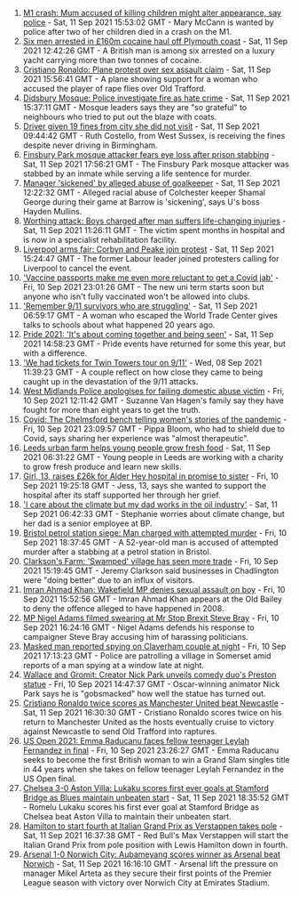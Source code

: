 1. [M1 crash: Mum accused of killing children might alter appearance, say police](https://www.bbc.co.uk/news/uk-england-beds-bucks-herts-58531347?at_medium=RSS&at_campaign=KARANGA) - Sat, 11 Sep 2021 15:53:02 GMT - Mary McCann is wanted by police after two of her children died in a crash on the M1.
2. [Six men arrested in £160m cocaine haul off Plymouth coast](https://www.bbc.co.uk/news/uk-england-devon-58528515?at_medium=RSS&at_campaign=KARANGA) - Sat, 11 Sep 2021 12:42:26 GMT - A British man is among six arrested on a luxury yacht carrying more than two tonnes of cocaine.
3. [Cristiano Ronaldo: Plane protest over sex assault claim](https://www.bbc.co.uk/news/uk-england-manchester-58528893?at_medium=RSS&at_campaign=KARANGA) - Sat, 11 Sep 2021 15:56:41 GMT - A plane showing support for a woman who accused the player of rape flies over Old Trafford.
4. [Didsbury Mosque: Police investigate fire as hate crime](https://www.bbc.co.uk/news/uk-england-manchester-58528886?at_medium=RSS&at_campaign=KARANGA) - Sat, 11 Sep 2021 15:37:11 GMT - Mosque leaders says they are "so grateful" to neighbours who tried to put out the blaze with coats.
5. [Driver given 19 fines from city she did not visit](https://www.bbc.co.uk/news/uk-england-birmingham-58528405?at_medium=RSS&at_campaign=KARANGA) - Sat, 11 Sep 2021 09:44:42 GMT - Ruth Costello, from West Sussex, is receiving the fines despite never driving in Birmingham.
6. [Finsbury Park mosque attacker fears eye loss after prison stabbing](https://www.bbc.co.uk/news/uk-wales-58530744?at_medium=RSS&at_campaign=KARANGA) - Sat, 11 Sep 2021 17:56:21 GMT - The Finsbury Park mosque attacker was stabbed by an inmate while serving a life sentence for murder.
7. [Manager 'sickened' by alleged abuse of goalkeeper](https://www.bbc.co.uk/sport/football/58529258?at_medium=RSS&at_campaign=KARANGA) - Sat, 11 Sep 2021 12:22:32 GMT - Alleged racial abuse of Colchester keeper Shamal George during their game at Barrow is 'sickening', says U's boss Hayden Mullins.
8. [Worthing attack: Boys charged after man suffers life-changing injuries](https://www.bbc.co.uk/news/uk-england-sussex-58528690?at_medium=RSS&at_campaign=KARANGA) - Sat, 11 Sep 2021 11:26:11 GMT - The victim spent months in hospital and is now in a specialist rehabilitation facility.
9. [Liverpool arms fair: Corbyn and Peake join protest](https://www.bbc.co.uk/news/uk-england-merseyside-58513166?at_medium=RSS&at_campaign=KARANGA) - Sat, 11 Sep 2021 15:24:47 GMT - The former Labour leader joined protesters calling for Liverpool to cancel the event.
10. ['Vaccine passports make me even more reluctant to get a Covid jab'](https://www.bbc.co.uk/news/newsbeat-58505658?at_medium=RSS&at_campaign=KARANGA) - Fri, 10 Sep 2021 23:01:26 GMT - The new uni term starts soon but anyone who isn't fully vaccinated won't be allowed into clubs.
11. ['Remember 9/11 survivors who are struggling'](https://www.bbc.co.uk/news/uk-england-norfolk-58518263?at_medium=RSS&at_campaign=KARANGA) - Sat, 11 Sep 2021 06:59:17 GMT - A woman who escaped the World Trade Center gives talks to schools about what happened 20 years ago.
12. [Pride 2021: 'It's about coming together and being seen'](https://www.bbc.co.uk/news/uk-england-nottinghamshire-58505426?at_medium=RSS&at_campaign=KARANGA) - Sat, 11 Sep 2021 14:58:23 GMT - Pride events have returned for some this year, but with a difference.
13. ['We had tickets for Twin Towers tour on 9/11'](https://www.bbc.co.uk/news/uk-england-birmingham-58486093?at_medium=RSS&at_campaign=KARANGA) - Wed, 08 Sep 2021 11:39:23 GMT - A couple reflect on how close they came to being caught up in the devastation of the 9/11 attacks.
14. [West Midlands Police apologises for failing domestic abuse victim](https://www.bbc.co.uk/news/uk-england-birmingham-58515401?at_medium=RSS&at_campaign=KARANGA) - Fri, 10 Sep 2021 12:11:42 GMT - Suzanne Van Hagen's family say they have fought for more than eight years to get the truth.
15. [Covid: The Chelmsford bench telling women's stories of the pandemic](https://www.bbc.co.uk/news/uk-england-essex-58505014?at_medium=RSS&at_campaign=KARANGA) - Fri, 10 Sep 2021 23:09:57 GMT - Pippa Bloom, who had to shield due to Covid, says sharing her experience was "almost therapeutic".
16. [Leeds urban farm helps young people grow fresh food](https://www.bbc.co.uk/news/uk-england-leeds-58521359?at_medium=RSS&at_campaign=KARANGA) - Sat, 11 Sep 2021 06:31:22 GMT - Young people in Leeds are working with a charity to grow fresh produce and learn new skills.
17. [Girl, 13, raises £26k for Alder Hey hospital in promise to sister](https://www.bbc.co.uk/news/uk-england-merseyside-58521142?at_medium=RSS&at_campaign=KARANGA) - Fri, 10 Sep 2021 19:25:18 GMT - Jess, 13, says she wanted to support the hospital after its staff supported her through her grief.
18. ['I care about the climate but my dad works in the oil industry'](https://www.bbc.co.uk/news/uk-england-london-58522466?at_medium=RSS&at_campaign=KARANGA) - Sat, 11 Sep 2021 06:42:33 GMT - Stephanie worries about climate change, but her dad is a senior employee at BP.
19. [Bristol petrol station siege: Man charged with attempted murder](https://www.bbc.co.uk/news/uk-england-bristol-58523847?at_medium=RSS&at_campaign=KARANGA) - Fri, 10 Sep 2021 18:37:45 GMT - A 52-year-old man is accused of attempted murder after a stabbing at a petrol station in Bristol.
20. [Clarkson's Farm: 'Swamped' village has seen more trade](https://www.bbc.co.uk/news/uk-england-oxfordshire-58519620?at_medium=RSS&at_campaign=KARANGA) - Fri, 10 Sep 2021 15:19:45 GMT - Jeremy Clarkson said businesses in Chadlington were "doing better" due to an influx of visitors.
21. [Imran Ahmad Khan: Wakefield MP denies sexual assault on boy](https://www.bbc.co.uk/news/uk-england-leeds-58521919?at_medium=RSS&at_campaign=KARANGA) - Fri, 10 Sep 2021 15:52:56 GMT - Imran Ahmad Khan appears at the Old Bailey to deny the offence alleged to have happened in 2008.
22. [MP Nigel Adams filmed swearing at Mr Stop Brexit Steve Bray](https://www.bbc.co.uk/news/uk-england-york-north-yorkshire-58518526?at_medium=RSS&at_campaign=KARANGA) - Fri, 10 Sep 2021 16:24:16 GMT - Nigel Adams defends his response to campaigner Steve Bray accusing him of harassing politicians.
23. [Masked man reported spying on Claverham couple at night](https://www.bbc.co.uk/news/uk-england-somerset-58521228?at_medium=RSS&at_campaign=KARANGA) - Fri, 10 Sep 2021 17:13:23 GMT - Police are patrolling a village in Somerset amid reports of a man spying at a window late at night.
24. [Wallace and Gromit: Creator Nick Park unveils comedy duo's Preston statue](https://www.bbc.co.uk/news/uk-england-lancashire-58516735?at_medium=RSS&at_campaign=KARANGA) - Fri, 10 Sep 2021 14:47:37 GMT - Oscar-winning animator Nick Park says he is "gobsmacked" how well the statue has turned out.
25. [Cristiano Ronaldo twice scores as Manchester United beat Newcastle](https://www.bbc.co.uk/sport/football/58437003?at_medium=RSS&at_campaign=KARANGA) - Sat, 11 Sep 2021 16:30:30 GMT - Cristiano Ronaldo scores twice on his return to Manchester United as the hosts eventually cruise to victory against Newcastle to send Old Trafford into raptures.
26. [US Open 2021: Emma Raducanu faces fellow teenager Leylah Fernandez in final](https://www.bbc.co.uk/sport/tennis/58524261?at_medium=RSS&at_campaign=KARANGA) - Fri, 10 Sep 2021 23:26:27 GMT - Emma Raducanu seeks to become the first British woman to win a Grand Slam singles title in 44 years when she takes on fellow teenager Leylah Fernandez in the US Open final.
27. [Chelsea 3-0 Aston Villa: Lukaku scores first ever goals at Stamford Bridge as Blues maintain unbeaten start](https://www.bbc.co.uk/sport/football/58437034?at_medium=RSS&at_campaign=KARANGA) - Sat, 11 Sep 2021 18:35:52 GMT - Romelu Lukaku scores his first ever goal at Stamford Bridge as Chelsea beat Aston Villa to maintain their unbeaten start.
28. [Hamilton to start fourth at Italian Grand Prix as Verstappen takes pole](https://www.bbc.co.uk/sport/formula1/58530561?at_medium=RSS&at_campaign=KARANGA) - Sat, 11 Sep 2021 16:37:38 GMT - Red Bull's Max Verstappen will start the Italian Grand Prix from pole position with Lewis Hamilton down in fourth.
29. [Arsenal 1-0 Norwich City: Aubameyang scores winner as Arsenal beat Norwich](https://www.bbc.co.uk/sport/football/58436972?at_medium=RSS&at_campaign=KARANGA) - Sat, 11 Sep 2021 16:16:10 GMT - Arsenal lift the pressure on manager Mikel Arteta as they secure their first points of the Premier League season with victory over Norwich City at Emirates Stadium.

